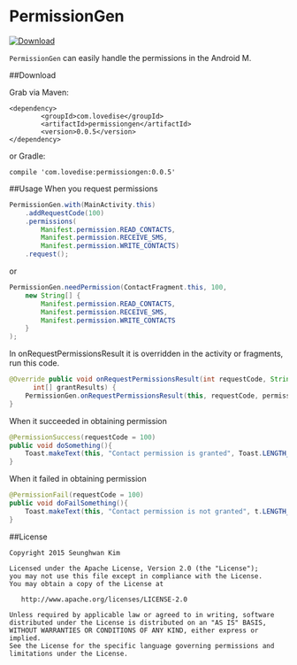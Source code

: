 # PermissionGen

[ ![Download](https://api.bintray.com/packages/lovedise/maven/PermissionGen/images/download.svg) ](https://bintray.com/lovedise/maven/PermissionGen/_latestVersion)

```PermissionGen``` can easily handle the permissions in the Android M.

##Download

Grab via Maven:

```Maven
<dependency>
        <groupId>com.lovedise</groupId>
        <artifactId>permissiongen</artifactId>
        <version>0.0.5</version>
</dependency>
```

or Gradle:

```Gradle
compile 'com.lovedise:permissiongen:0.0.5'
```

##Usage
When you request permissions

```java
PermissionGen.with(MainActivity.this)
	.addRequestCode(100)
	.permissions(
		Manifest.permission.READ_CONTACTS,
		Manifest.permission.RECEIVE_SMS,
		Manifest.permission.WRITE_CONTACTS)
	.request();
```

or

```java
PermissionGen.needPermission(ContactFragment.this, 100, 
	new String[] {
		Manifest.permission.READ_CONTACTS, 
		Manifest.permission.RECEIVE_SMS,
		Manifest.permission.WRITE_CONTACTS
	}
);
```

In onRequestPermissionsResult it is overridden in the activity or fragments, run this code.

```java
@Override public void onRequestPermissionsResult(int requestCode, String[] permissions,
      int[] grantResults) {
	PermissionGen.onRequestPermissionsResult(this, requestCode, permissions, grantResults);
}
```


When it succeeded in obtaining permission

```java
@PermissionSuccess(requestCode = 100)
public void doSomething(){
	Toast.makeText(this, "Contact permission is granted", Toast.LENGTH_SHORT).show();
}
```

When it failed in obtaining permission

```java
@PermissionFail(requestCode = 100)
public void doFailSomething(){
	Toast.makeText(this, "Contact permission is not granted", t.LENGTH_SHORT).show();
}
```

##License
```
Copyright 2015 Seunghwan Kim

Licensed under the Apache License, Version 2.0 (the "License");
you may not use this file except in compliance with the License.
You may obtain a copy of the License at

   http://www.apache.org/licenses/LICENSE-2.0

Unless required by applicable law or agreed to in writing, software
distributed under the License is distributed on an "AS IS" BASIS,
WITHOUT WARRANTIES OR CONDITIONS OF ANY KIND, either express or implied.
See the License for the specific language governing permissions and
limitations under the License.
```